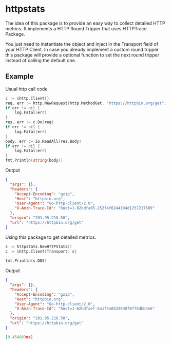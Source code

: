 # httpstats

The idea of this package is to provide an easy way to collect detailed HTTP
metrics. It implements a HTTP Round Tripper that uses HTTPTrace Package.

You just need to instantiate the object and inject in the Transport field of
your HTTP Client. In case you already implement a custom round tripper this
package will provide a optional function to set the next round tripper instead
of calling the default one.

## Example

Usual http call code

```go
c := &http.Client{}
req, err := http.NewRequest(http.MethodGet, "https://httpbin.org/get", nil)
if err != nil {
    log.Fatal(err)
}
res, err := c.Do(req)
if err != nil {
    log.Fatal(err)
}
body, err := io.ReadAll(res.Body)
if err != nil {
    log.Fatal(err)
}
fmt.Println(string(body))
```

Output

```json
{
  "args": {},
  "headers": {
    "Accept-Encoding": "gzip",
    "Host": "httpbin.org",
    "User-Agent": "Go-http-client/2.0",
    "X-Amzn-Trace-Id": "Root=1-62bdfa65-252f4f6244194d1257217609"
  },
  "origin": "201.95.218.50",
  "url": "https://httpbin.org/get"
}
```

Using this package to get detailed metrics.

```go
s := httpstats.NewHTTPStats()
c := &http.Client{Transport: s}
...
fmt.Println(s.DNS)
```

Output

```json
{
  "args": {},
  "headers": {
    "Accept-Encoding": "gzip",
    "Host": "httpbin.org",
    "User-Agent": "Go-http-client/2.0",
    "X-Amzn-Trace-Id": "Root=1-62bdfaef-6a1f4a8533030f0f78dbb4e6"
  },
  "origin": "201.95.218.50",
  "url": "https://httpbin.org/get"
}

[9.454983ms]
```
